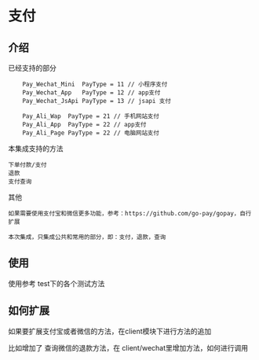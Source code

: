 # 支付

## 介绍

已经支持的部分

```
	Pay_Wechat_Mini  PayType = 11 // 小程序支付
	Pay_Wechat_App   PayType = 12 // app支付
	Pay_Wechat_JsApi PayType = 13 // jsapi 支付

	Pay_Ali_Wap  PayType = 21 // 手机网站支付
	Pay_Ali_App  PayType = 22 // app支付
	Pay_Ali_Page PayType = 22 // 电脑网站支付
```



本集成支持的方法

```
下单付款/支付
退款
支付查询
```



其他

```
如果需要使用支付宝和微信更多功能，参考：https://github.com/go-pay/gopay，自行扩展

本次集成，只集成公共和常用的部分，即：支付，退款，查询
```



## 使用

使用参考 test下的各个测试方法



## 如何扩展

如果要扩展支付宝或者微信的方法，在client模块下进行方法的追加

比如增加了 查询微信的退款方法，在 client/wechat里增加方法，如何进行调用

